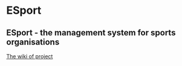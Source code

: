 # ESport
## ESport - the management system for sports organisations

[The wiki of project](https://github.com/AlexandrFirst/ESport.wiki.git)
